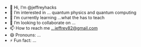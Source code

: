 - 👋 Hi, I’m @jeffreyhacks
- 👀 I’m interested in ... quantum physics and quantum computing
- 🌱 I’m currently learning ...what the has to teach
- 💞️ I’m looking to collaborate on ...
- 📫 How to reach me ...jeffrey82@gmail.com
- 😄 Pronouns: ...
- ⚡ Fun fact: ...

<!---
jeffreyhacks/jeffreyhacks is a ✨ special ✨ repository because its `README.md` (this file) appears on your GitHub profile.
You can click the Preview link to take a look at your changes.
--->
